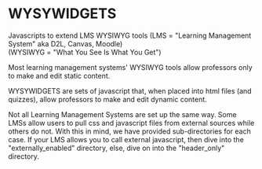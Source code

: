 # WYSYWIDGETS
Javascripts to extend LMS WYSIWYG tools
(LMS = "Learning Management System" aka D2L, Canvas, Moodle)<br>
(WYSIWYG = "What You See Is What You Get")

Most learning management systems' WYSIWYG tools allow professors only to make and edit static content.

WYSYWIDGETS are sets of javascript that, when placed into html files (and quizzes), allow professors to make and edit dynamic content.


Not all Learning Management Systems are set up the same way. Some LMSs allow users to pull css and javascript files from external sources while others do not. With this in mind, we have provided sub-directories for each case. If your LMS allows you to call external javascript, then dive into the "externally_enabled" directory, else, dive on into the "header_only" directory.
